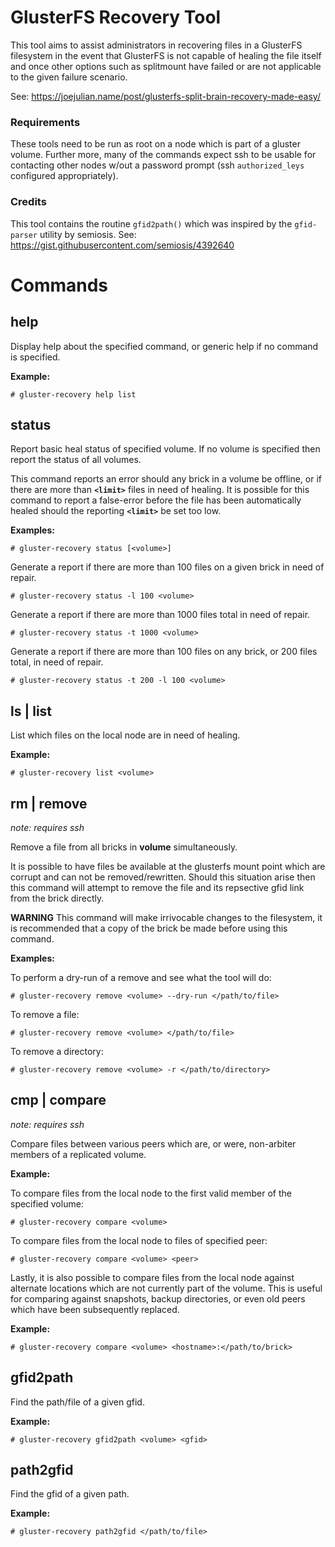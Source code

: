 # GlusterFS Recovery Tool

This tool aims to assist administrators in recovering files in a GlusterFS
filesystem in the event that GlusterFS is not capable of healing the file
itself and once other options such as splitmount have failed or are not
applicable to the given failure scenario.

See: https://joejulian.name/post/glusterfs-split-brain-recovery-made-easy/

### Requirements
These tools need to be run as root on a node which is part of a gluster volume.
Further more, many of the commands expect ssh to be usable for contacting other
nodes w/out a password prompt (ssh `authorized_leys` configured appropriately).

### Credits
This tool contains the routine `gfid2path()` which was inspired by the
`gfid-parser` utility by semiosis. See: https://gist.githubusercontent.com/semiosis/4392640

# Commands

## help
Display help about the specified command, or generic help if no command is specified.

**Example:**
```
# gluster-recovery help list
```

## status
Report basic heal status of specified volume.  If no volume is specified then
report the status of all volumes.

This command reports an error should any brick in a volume be offline, or if
there are more than **`<limit>`** files in need of healing. It is possible for
this command to report a false-error before the file has been automatically
healed should the reporting **`<limit>`** be set too low.

**Examples:**
```
# gluster-recovery status [<volume>]
```

Generate a report if there are more than 100 files on a given brick in need of
repair.

```
# gluster-recovery status -l 100 <volume>
```

Generate a report if there are more than 1000 files total in need of repair.
```
# gluster-recovery status -t 1000 <volume>
```

Generate a report if there are more than 100 files on any brick, or 200 files
total, in need of repair.

```
# gluster-recovery status -t 200 -l 100 <volume>
```

## ls | list
List which files on the local node are in need of healing.

**Example:**
```
# gluster-recovery list <volume>
```

## rm | remove
*note: requires ssh*

Remove a file from all bricks in **volume** simultaneously.

It is possible to have files be available at the glusterfs mount point which
are corrupt and can not be removed/rewritten.  Should this situation arise then
this command will attempt to remove the file and its repsective gfid link from
the brick directly.

**WARNING** This command will make irrivocable changes to the filesystem, it is
recommended that a copy of the brick be made before using this command.

**Examples:**

To perform a dry-run of a remove and see what the tool will do:
```
# gluster-recovery remove <volume> --dry-run </path/to/file>
```

To remove a file:
```
# gluster-recovery remove <volume> </path/to/file>
```

To remove a directory:
```
# gluster-recovery remove <volume> -r </path/to/directory>
```

## cmp | compare
*note: requires ssh*

Compare files between various peers which are, or were, non-arbiter members of a replicated volume.

**Example:**

To compare files from the local node to the first valid member of the specified volume:
```
# gluster-recovery compare <volume>
```

To compare files from the local node to files of specified peer:
```
# gluster-recovery compare <volume> <peer>
```

Lastly, it is also possible to compare files from the local node against
alternate locations which are not currently part of the volume.  This is useful
for comparing against snapshots, backup directories, or even old peers which
have been subsequently replaced.

**Example:**
```
# gluster-recovery compare <volume> <hostname>:</path/to/brick>
```

## gfid2path
Find the path/file of a given gfid.

**Example:**
```
# gluster-recovery gfid2path <volume> <gfid>
```

## path2gfid
Find the gfid of a given path.

**Example:**
```
# gluster-recovery path2gfid </path/to/file>
```
